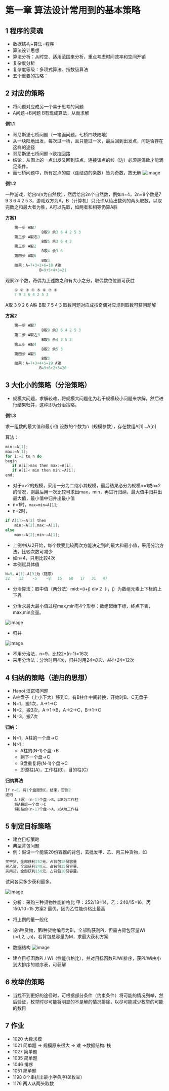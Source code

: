 # 第一章 算法设计常用到的基本策略

## 1 程序的灵魂

* 数据结构+算法=程序
* 算法设计思想
* 算法分析：从时空、适用范围来分析，重点考虑时间效率和空间开销
* 复杂度分析
* 复杂度等级：多项式算法、指数级算法
* 五个重要的策略：

## 2 对应的策略

* 将问题对应成另一个易于思考的问题
* A问题->B问题  B有现成算法，从而求解

**例1.1**

* 哥尼斯堡七桥问题（一笔画问题，七桥四块陆地）
* 从一块陆地出发，每次过一桥，且只能过一次，最后回到出发点，问是否存在这样的途径
* 哥尼斯堡七桥问题->欧拉回路
* 结论：从图上的一点出发又回到该点，连接该点的线（边）必须是偶数才能满足条件。
* 而七桥问题中，所有定点的度（连结边的条数）皆为奇数，故无解
![image](https://cloud.githubusercontent.com/assets/7693440/11355182/0182fe34-928e-11e5-8281-23681d8c7ff4.png)

**例1.2**

一种游戏，给出n(n为自然数），然后给出2n个自然数，例如n=4，2n=8个数是7 9 3 6 4 2 5 3，游戏双方为A，B（计算机）只允许从给出数列的两头取数，以取完数之和最大者为胜，A可以先取，如两者和相等仍算A胜

**方案1**
```cpp
	第一步 A取7
	            B取9 余3 6 4 2 5 3
	第二步 A取右3
	            B取5 余3 6 4 2 
	第三步 A取2
	            B取4 余3 6
	第四步 A取6
	            B取3
    结果：A=7+3+2+6=18 A输
               B=9+5+4+3=21
```

观察2n个数，奇偶为上述数之和有大小之分，取偶数位位置可获胜 
```cpp
    ① ② ③ ④ ⑤ ⑥ ⑦ ⑧
    7 9 3 6 4 2 5 3
```
A取 3 9 2 6 A胜
B取 7 5 4 3
取数问题对应成按奇偶对应规则取数可获问题解

**方案2**
```cpp
	第一步 A取7
	            B取9 余3 6 4 2 5 3
	第二步 A取左3
	            B取6 余4 2 5 3
	第三步 A取4
	            B取2 余5 3
	第四步 A取5
	            B取3
    结果：A=7+3+4+5=19 A输
               B=9+6+2+3=20
```

## 3 大化小的策略（分治策略）

* 规模大问题，求解较难，将规模大问题化为若干规模较小问题来求解，然后进行结果归并，这种即为分治策略。

**例1.3**

求一组数的最大值和最小值
设数的个数为n（规模参数），存在数组A[1]…A[n]

算法：
```cpp
min:=A[1];
max:=A[1];
for i:=2 to n do
begin
   if A[i]>max then max:=A[i];
   if A[i]< min then min:=A[i];
end;
```

* 对于n>2的规模，采用一分为二缩小其规模，最后结果必分为规模n=1或n=2的情况，则最后用一次比较可求出max，min，再进行归纳，最大值中归并出最大值，最小值中归并出最小值
* n=1时，`max=min=A[1]`;
* n=2时，
```cpp
if A[1]>=A[2] then
	min:=A[2];max:=A[1];
else
	max:=A[2];min:=A[1];
```
* 上例中i从2开始，每个数要比较两次方能决定到i的最大和最小值，采用分治方法，比较次数可减少
* 如n=4，只用比较4次
* 本例赋具体值
```cpp
N=9，A[1]…A[9]为（随意）
22    13    -5    -8   15   60   17   31   47
```

* 分治算法：取中值（两分法）mid:=(i+j) div 2（i，j）为数组元素上下标的上下界

* 分治求最大最小值过程max,min有4个形参：数组起始下标，终点下表，max,min变量。

![image](https://cloud.githubusercontent.com/assets/7693440/11358355/d42e2f4e-92ab-11e5-9222-4c837c17dae0.png)

* 归并

![image](https://cloud.githubusercontent.com/assets/7693440/11358366/f09711fa-92ab-11e5-9370-ad0d58a56bfb.png)

* 不用分治法，n=9，比较2*(n-1)=16次
* 采用分治法：分治时用4次，归并时用2*4=8次，共4+2*4=12次

## 4 归纳的策略（递归的思想）

* Hanoi 汉诺塔问题
* A柱盘子（上小下大）移到C，有B柱作中间转换，开始时B、C无盘子
* N=1，搬1次，A->1->C
* N=2，搬3次，A->1->B，A->2->C，B->1->C
* N=3，搬7次

**归纳：**
* N=1，A柱的一个盘->C
* N>1：
	* A柱的(N-1)个盘->B
	* 剩下一个盘->C
	* B盘重复将(N-1)个盘->C
	* 即源柱(A)，工作柱(B)，目的柱(C)

**归纳算法**

```cpp
If n=1，将1个盘搬到C，结束，否则2
递归
	A（源）(n-1)个盘->B，以B为工作柱
	将A最后一个盘->C
	将B柱的(n-1)个盘->A，以A为工作柱
```
## 5 制定目标策略

* 建立目标策略
* 典型背包问题
* 例：假设一个能装20份容器的背包，去批发甲、乙、丙三种货物，如
```CPP
买甲货，全部获利252元，占背包18份容量
买乙货，全部获利240元，占背包15份容量，
买丙货，全部获利150元，占背包10份容量。
```
试问各买多少获利最多。

![image](https://cloud.githubusercontent.com/assets/7693440/11358426/ade7aa44-92ac-11e5-8e11-89469764c947.png)

* 分析：采购三种货物性能价格比
甲：252/18=14，乙：240/15=16，丙150/10=15
方案2 最优，因为乙性能价格比最高  

* 将上例的量一般化
* 设n种货物，第i种货物编号为Bi，全部购获利Pi，但需占背包容量Wi (i=1,2,..,n)，若背包总容量为M，求最大获利方案
* 数据结构
![image](https://cloud.githubusercontent.com/assets/7693440/11358436/d2f26f7c-92ac-11e5-816b-9a6b904d57b1.png)

* 建立目标函数Pi / Wi（性能价格比），并对目标函数Pi/Wi排序，获Pi/Wi由小到大排序的顺序表，可获解

## 6 枚举的策略

* 当找不到更好的途径时，可根据部分条件（约束条件）将可能的情况列举，然后验证，枚举时尽可能将明显的不是解的情况排除，以尽可能减少枚举的可能的数目

## 7 作业

* 1020 大数求模
* 1021 简单题 -> 规模原来很大 -> 难 ->数据结构: 栈
* 1027 简单题
* 1035 简单题
* 1046 排序
* 1051 简单题
* 1198 8个串排出最小字典序(8!枚举）
* 1176 两人从两头取数

